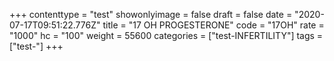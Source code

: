 +++
contenttype = "test"
showonlyimage = false
draft = false
date = "2020-07-17T09:51:22.776Z"
title = "17 OH PROGESTERONE"
code = "17OH"
rate = "1000"
hc = "100"
weight = 55600
categories = ["test-INFERTILITY"]
tags = ["test-"]
+++


